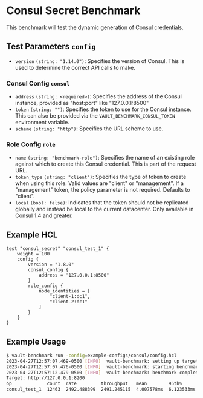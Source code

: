 # Consul Secret Benchmark

This benchmark will test the dynamic generation of Consul credentials.

## Test Parameters `config`
- `version` `(string: "1.14.0")`: Specifies the version of Consul. This is used to determine the correct API calls to make.

### Consul Config `consul`
- `address` `(string: <required>)`: Specifies the address of the Consul instance, provided as "host:port" like "127.0.0.1:8500"
- `token` `(string: "")`: Specifies the token to use for the Consul instance. This can also be provided via the `VAULT_BENCHMARK_CONSUL_TOKEN` environment variable.
- `scheme` `(string: "http")`: Specifies the URL scheme to use.

### Role Config `role`
- `name` `(string: "benchmark-role")`: Specifies the name of an existing role against which to create this Consul credential. This is part of the request URL.
- `token_type` `(string: "client")`: Specifies the type of token to create when using this role. Valid values are "client" or "management". If a "management" token, the policy parameter is not required. Defaults to "client".
- `local` `(bool: false)`: Indicates that the token should not be replicated globally and instead be local to the current datacenter. Only available in Consul 1.4 and greater.

## Example HCL
```hcl
test "consul_secret" "consul_test_1" {
    weight = 100
    config {
        version = "1.8.0"
        consul_config {
            address = "127.0.0.1:8500"
        }
        role_config {
            node_identities = [
                "client-1:dc1",
                "client-2:dc1"
            ]
        }
    }
}
```

## Example Usage
```bash
$ vault-benchmark run -config=example-configs/consul/config.hcl
2023-04-27T12:57:07.469-0500 [INFO]  vault-benchmark: setting up targets
2023-04-27T12:57:07.476-0500 [INFO]  vault-benchmark: starting benchmarks: duration=5s
2023-04-27T12:57:12.479-0500 [INFO]  vault-benchmark: benchmark complete
Target: http://127.0.0.1:8200
op             count  rate         throughput   mean        95th%       99th%        successRatio
consul_test_1  12463  2492.488399  2491.245115  4.007578ms  6.123533ms  17.388957ms  100.00%
```
